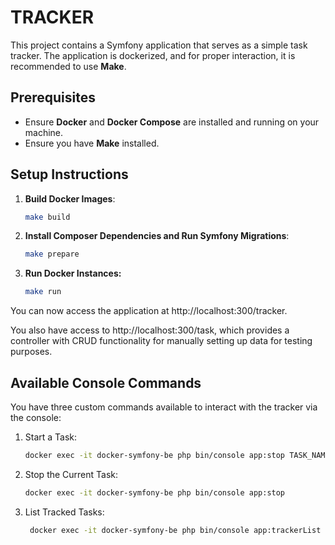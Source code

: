 # TRACKER

This project contains a Symfony application that serves as a simple task tracker. The application is dockerized, and for proper interaction, it is recommended to use **Make**.


## Prerequisites

- Ensure **Docker** and **Docker Compose** are installed and running on your machine.
- Ensure you have **Make** installed.

## Setup Instructions

1. **Build Docker Images**:

   ```bash
   make build

2. **Install Composer Dependencies and Run Symfony Migrations**:
   ```bash
   make prepare

3. **Run Docker Instances:**
   ```bash
   make run

You can now access the application at http://localhost:300/tracker.

You also have access to http://localhost:300/task, which provides a controller with CRUD functionality for manually setting up data for testing purposes.

## Available Console Commands

You have three custom commands available to interact with the tracker via the console:

1. Start a Task:
    ```bash
   docker exec -it docker-symfony-be php bin/console app:stop TASK_NAME


2. Stop the Current Task:
    ```bash
    docker exec -it docker-symfony-be php bin/console app:stop

3. List Tracked Tasks:

   ```bash
    docker exec -it docker-symfony-be php bin/console app:trackerList